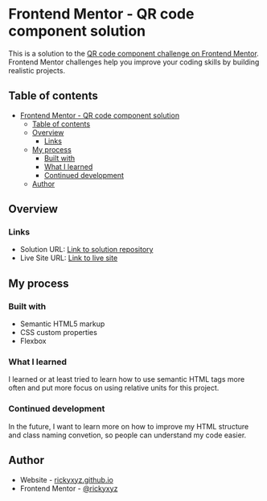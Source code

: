 # Frontend Mentor - QR code component solution

This is a solution to the [QR code component challenge on Frontend Mentor](https://www.frontendmentor.io/challenges/qr-code-component-iux_sIO_H). Frontend Mentor challenges help you improve your coding skills by building realistic projects.

## Table of contents

- [Frontend Mentor - QR code component solution](#frontend-mentor---qr-code-component-solution)
  - [Table of contents](#table-of-contents)
  - [Overview](#overview)
    - [Links](#links)
  - [My process](#my-process)
    - [Built with](#built-with)
    - [What I learned](#what-i-learned)
    - [Continued development](#continued-development)
  - [Author](#author)

## Overview

### Links

- Solution URL: [Link to solution repository](https://github.com/rickyxyz/frontendmentor-projects/tree/main/qr-code-component-main)
- Live Site URL: [Link to live site](https://rickyxyz.github.io/frontendmentor-projects/qr-code-component-main/index.html)

## My process

### Built with

- Semantic HTML5 markup
- CSS custom properties
- Flexbox

### What I learned

I learned or at least tried to learn how to use semantic HTML tags more often and put more focus on using relative units for this project.

### Continued development

In the future, I want to learn more on how to improve my HTML structure and class naming convetion, so people can understand my code easier.

## Author

- Website - [rickyxyz.github.io](https://rickyxyz.github.io/)
- Frontend Mentor - [@rickyxyz](https://www.frontendmentor.io/profile/rickyxyz)
